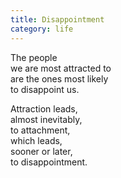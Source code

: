 ```yaml
---
title: Disappointment
category: life
---
```


The people   
we are most attracted to  
are the ones most likely  
to disappoint us.  
  
Attraction leads,  
almost inevitably,  
to attachment,  
which leads,  
sooner or later,  
to disappointment.  
